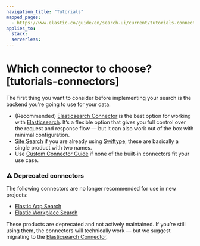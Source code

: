 ```yaml
---
navigation_title: "Tutorials"
mapped_pages:
  - https://www.elastic.co/guide/en/search-ui/current/tutorials-connectors.html
applies_to:
  stack:
  serverless:
---
```


# Which connector to choose? [tutorials-connectors]

The first thing you want to consider before implementing your search is the backend you’re going to use for your data.

- (Recommended) [Elasticsearch Connector](/reference/api-connectors-elasticsearch.md) is the best option for working with [Elasticsearch](https://www.elastic.co/elasticsearch). It’s a flexible option that gives you full control over the request and response flow — but it can also work out of the box with minimal configuration.
- [Site Search](/reference/api-connectors-site-search.md) if you are already using [Swiftype](https://swiftype.com/), these are basically a single product with two names.
- Use [Custom Connector Guide](/reference/guides-building-custom-connector.md) if none of the built-in connectors fit your use case.

### ⚠️ Deprecated connectors

The following connectors are no longer recommended for use in new projects:

- [Elastic App Search](/reference/api-connectors-app-search.md)
- [Elastic Workplace Search](/reference/api-connectors-workplace-search.md)

These products are deprecated and not actively maintained. If you’re still using them, the connectors will technically work — but we suggest migrating to the [Elasticsearch Connector](/reference/api-connectors-elasticsearch.md).

